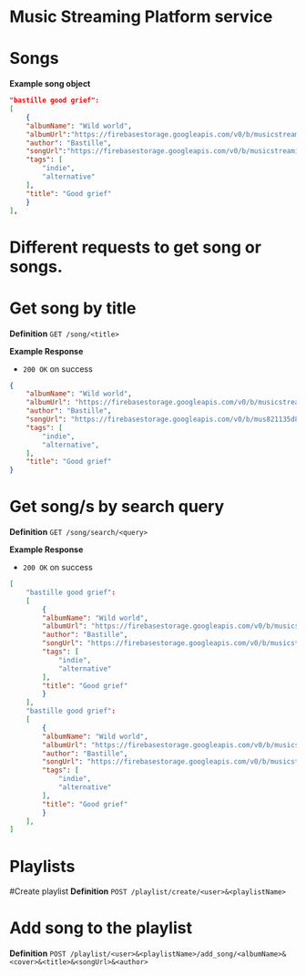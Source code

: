 # Music Streaming Platform service

Songs
======

**Example song object**
```json
"bastille good grief": 
[
    {
    "albumName": "Wild world",
    "albumUrl":"https://firebasestorage.googleapis.com/v0/b/musicstreamingplatfor.appspot.com/o/Album%20covers%2Fwild%20world%20cover.jpegalt=media&token=fe3e5aca-5fa9-41dc-b917-31c4ccc1b678",
    "author": "Bastille",
    "songUrl":"https://firebasestorage.googleapis.com/v0/b/musicstreamingplatfor.appspot.com/o/Music%2F01.%20Good%20Grief.opus?alt=mediatoken=3a8cb9dd-7b8d-472d-b6e8-66c7821135d8",
    "tags": [
        "indie",
        "alternative"
    ],
    "title": "Good grief"
    }
],
```

# Different requests to get song or songs.

# Get song by title
**Definition**
`GET /song/<title>`

**Example Response**
* `200 OK` on success
```json
{
    "albumName": "Wild world",
    "albumUrl": "https://firebasestorage.googleapis.com/v0/b/musicstreamingplatform.appspot.com/o/Album%20covers%2Fwild%20world%20cover.jpeg?fea-5fa9-41dc-b917-31c4ccc1b678",
    "author": "Bastille",
    "songUrl": "https://firebasestorage.googleapis.com/v0/b/mus821135d8",
    "tags": [
        "indie",
        "alternative",
    ],
    "title": "Good grief"
}
```

# Get song/s by search query
**Definition**
`GET /song/search/<query>`

**Example Response**
* `200 OK` on success
```json
[
    "bastille good grief": 
    [
        {
        "albumName": "Wild world",
        "albumUrl": "https://firebasestorage.googleapis.com/v0/b/musicstreamingplatform.appspot.com/o/Album%20covers%2Fwild%20world%20cover.jpeg?alt=media&token=fe3e5aca-5fa9-41dc-b917-31c4ccc1b678",
        "author": "Bastille",
        "songUrl": "https://firebasestorage.googleapis.com/v0/b/musicstreamingplatform.appspot.com/o/Music%2F01.%20Good%20Grief.opus?alt=media&token=3a8cb9dd-7b8d-472d-b6e8-66c7821135d8",
        "tags": [
            "indie",
            "alternative"
        ],
        "title": "Good grief"
        }
    ],
    "bastille good grief": 
    [
        {
        "albumName": "Wild world",
        "albumUrl": "https://firebasestorage.googleapis.com/v0/b/musicstreamingplatform.appspot.com/o/Album%20covers%2Fwild%20world%20cover.jpeg?alt=media&token=fe3e5aca-5fa9-41dc-b917-31c4ccc1b678",
        "author": "Bastille",
        "songUrl": "https://firebasestorage.googleapis.com/v0/b/musicstreamingplatform.appspot.com/o/Music%2F01.%20Good%20Grief.opus?alt=media&token=3a8cb9dd-7b8d-472d-b6e8-66c7821135d8",
        "tags": [
            "indie",
            "alternative"
        ],
        "title": "Good grief"
        }
    ],
]
```

Playlists
=========
#Create playlist
**Definition**
`POST /playlist/create/<user>&<playlistName>`

# Add song to the playlist
**Definition**
`POST /playlist/<user>&<playlistName>/add_song/<albumName>&<cover>&<title>&<songUrl>&<author>`


